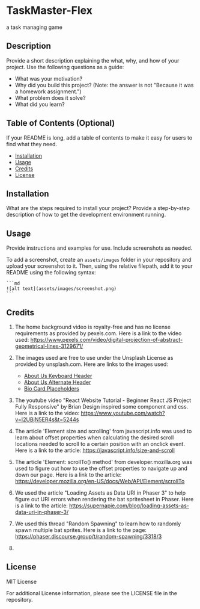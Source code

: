 # TaskMaster-Flex
a task managing game 

## Description

Provide a short description explaining the what, why, and how of your project. Use the following questions as a guide:

- What was your motivation?
- Why did you build this project? (Note: the answer is not "Because it was a homework assignment.")
- What problem does it solve?
- What did you learn?

## Table of Contents (Optional)

If your README is long, add a table of contents to make it easy for users to find what they need.

- [Installation](#installation)
- [Usage](#usage)
- [Credits](#credits)
- [License](#license)

## Installation

What are the steps required to install your project? Provide a step-by-step description of how to get the development environment running.

## Usage

Provide instructions and examples for use. Include screenshots as needed.

To add a screenshot, create an `assets/images` folder in your repository and upload your screenshot to it. Then, using the relative filepath, add it to your README using the following syntax:

    ```md
    ![alt text](assets/images/screenshot.png)
    ```

## Credits

1. The home background video is royalty-free and has no license requirements as provided by pexels.com.  Here is a link to the video used: https://www.pexels.com/video/digital-projection-of-abstract-geometrical-lines-3129671/ 

2. The images used are free to use under the Unsplash License as provided by unsplash.com.  Here are links to the images used:
    <ul>
      <li><a href="https://unsplash.com/photos/feXpdV001o4">About Us Keyboard Header</a></li>

      <li><a href="https://unsplash.com/photos/sIHKeZjSVNI">About Us Alternate Header</a></li>

      <li><a href="https://unsplash.com/photos/mZnx9429i94">Bio Card Placeholders</a></li>
    </ul>

3. The youtube video "React Website Tutorial - Beginner React JS Project Fully Responsive" by Brian Design inspired some component and css.  Here is a link to the video: https://www.youtube.com/watch?v=I2UBjN5ER4s&t=5244s 

4. The article 'Element size and scrolling' from javascript.info was used to learn about offset properties when calculating the desired scroll locations needed to scroll to a certain position with an onclick event.  Here is a link to the article: https://javascript.info/size-and-scroll 

5. The article 'Element: scrollTo() method' from developer.mozilla.org was used to figure out how to use the offset properties to navigate up and down our page.  Here is a link to the article: https://developer.mozilla.org/en-US/docs/Web/API/Element/scrollTo 

6. We used the article "Loading Assets as Data URI in Phaser 3" to help figure out URI errors when rendering the bat spritesheet in Phaser.  Here is a link to the article:  https://supernapie.com/blog/loading-assets-as-data-uri-in-phaser-3/ 

7. We used this thread "Random Spawning" to learn how to randomly spawn multiple bat sprites.  Here is a link to the page: https://phaser.discourse.group/t/random-spawning/3318/3 

8. 

## License

MIT License

For additional License information, please see the LICENSE  file in the repository.